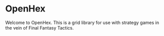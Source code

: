 # OpenHex

Welcome to OpenHex. This is a grid library for use with strategy games in the vein of Final Fantasy Tactics. 






